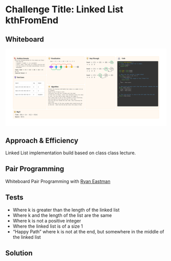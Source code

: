 # Challenge Title: Linked List kthFromEnd

## Whiteboard

![Whiteboard Process](./kthFromEnd.png)

## Approach & Efficiency

Linked List implementation build based on class class lecture.

## Pair Programming

Whiteboard Pair Programming with [Ryan Eastman](https://github.com/DocHolliday13x)

## Tests

- Where k is greater than the length of the linked list
- Where k and the length of the list are the same
- Where k is not a positive integer
- Where the linked list is of a size 1
- “Happy Path” where k is not at the end, but somewhere in the middle of the linked list

## Solution

``` js


```
